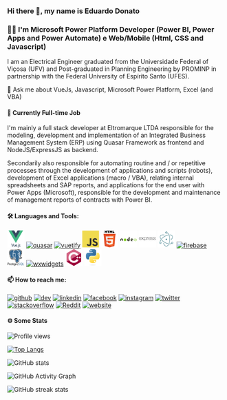### Hi there 👋, my name is Eduardo Donato

### 🙍‍♂️ I'm Microsoft Power Platform Developer (Power BI, Power Apps and Power Automate) e Web/Mobile (Html, CSS and Javascript)

I am an Electrical Engineer graduated from the Universidade Federal of Viçosa (UFV) and Post-graduated in Planning Engineering by PROMINP in partnership with the Federal University of Espírito Santo (UFES).

💬 Ask me about VueJs, Javascript, Microsoft Power Platform, Excel (and VBA)

#### 👔 Currently Full-time Job

I'm mainly a full stack developer at Eltromarque LTDA responsible for the modeling, development and implementation of an Integrated Business Management System (ERP) using Quasar Framework as frontend and NodeJS/ExpressJS as backend.

Secondarily also responsible for automating routine and / or repetitive processes through the development of applications and scripts (robots), development of Excel applications (macro / VBA), relating internal spreadsheets and SAP reports, and applications for the end user with Power Apps (Microsoft), responsible for the development and maintenance of management reports of contracts with Power BI.

#### 🛠 Languages and Tools:

[<img src='https://raw.githubusercontent.com/devicons/devicon/master/icons/vuejs/vuejs-original-wordmark.svg' alt='vuejs' height='40'>](https://vuejs.org/)
[<img src='https://cdn.quasar.dev/logo/svg/quasar-logo.svg' alt='quasar' height='40'>](https://quasar.dev/)
[<img src='https://bestofjs.org/logos/vuetify.svg' alt='vuetify' height='40'>](https://vuetifyjs.com/en/)
[<img src='https://raw.githubusercontent.com/devicons/devicon/master/icons/javascript/javascript-original.svg' alt='javascript' height='40'>](https://developer.mozilla.org/en-US/docs/Web/JavaScript)
[<img src='https://raw.githubusercontent.com/devicons/devicon/master/icons/html5/html5-original-wordmark.svg' alt='html5' height='40'>](https://www.w3.org/html/)
[<img src='https://raw.githubusercontent.com/devicons/devicon/master/icons/nodejs/nodejs-original-wordmark.svg' alt='nodejs' height='40'>](https://nodejs.org)
[<img src='https://raw.githubusercontent.com/devicons/devicon/master/icons/express/express-original-wordmark.svg' alt='expressjs' height='40'>](https://expressjs.com)
[<img src='https://raw.githubusercontent.com/devicons/devicon/master/icons/electron/electron-original.svg' alt='electron' height='40'>](https://www.electronjs.org)
[<img src='https://www.vectorlogo.zone/logos/firebase/firebase-icon.svg' alt='firebase' height='40'>](https://firebase.google.com/)
[<img src='https://raw.githubusercontent.com/devicons/devicon/master/icons/postgresql/postgresql-original-wordmark.svg' alt='postgres' height='40'>](https://www.postgresql.org)
[<img src='https://upload.wikimedia.org/wikipedia/commons/b/bb/WxWidgets.svg' alt='wxwidgets' height='40'>](https://www.wxwidgets.org/)
[<img src='https://raw.githubusercontent.com/devicons/devicon/master/icons/cplusplus/cplusplus-original.svg' alt='c++' height='40'>](https://www.w3schools.com/cpp/)
[<img src='https://raw.githubusercontent.com/devicons/devicon/master/icons/python/python-original.svg' alt='python' height='40'>](https://www.python.org)

#### 📫 How to reach me:

[<img src='https://cdn.jsdelivr.net/npm/simple-icons@3.0.1/icons/github.svg' alt='github' height='40'>](https://github.com/ebdonato)
[<img src='https://cdn.jsdelivr.net/npm/simple-icons@3.0.1/icons/dev-dot-to.svg' alt='dev' height='40'>](https://dev.to/ebdonato)
[<img src='https://cdn.jsdelivr.net/npm/simple-icons@3.0.1/icons/linkedin.svg' alt='linkedin' height='40'>](https://www.linkedin.com/in/ebdonato/)
[<img src='https://cdn.jsdelivr.net/npm/simple-icons@3.0.1/icons/facebook.svg' alt='facebook' height='40'>](https://www.facebook.com/ebdonato)
[<img src='https://cdn.jsdelivr.net/npm/simple-icons@3.0.1/icons/instagram.svg' alt='instagram' height='40'>](https://www.instagram.com/ebdonato/)
[<img src='https://cdn.jsdelivr.net/npm/simple-icons@3.0.1/icons/twitter.svg' alt='twitter' height='40'>](https://twitter.com/ebdonato)
[<img src='https://cdn.jsdelivr.net/npm/simple-icons@3.0.1/icons/stackoverflow.svg' alt='stackoverflow' height='40'>](https://stackoverflow.com/users/ebdonato)
[<img src='https://cdn.jsdelivr.net/npm/simple-icons@3.0.1/icons/reddit.svg' alt='Reddit' height='40'>](https://www.reddit.com/user/ebdonato)
[<img src='https://cdn.jsdelivr.net/npm/simple-icons@3.0.1/icons/icloud.svg' alt='website' height='40'>](https://gravatar.com/ebdonato)

#### ⚙ Some Stats

![Profile views](https://gpvc.arturio.dev/ebdonato)

[![Top Langs](https://github-readme-stats.vercel.app/api/top-langs/?username=ebdonato)](https://github.com/anuraghazra/github-readme-stats)

![GitHub stats](https://github-readme-stats.vercel.app/api?username=ebdonato&show_icons=true&count_private=true)

![GitHub Activity Graph](https://activity-graph.herokuapp.com/graph?username=ebdonato)

![GitHub streak stats](https://github-readme-streak-stats.herokuapp.com/?user=ebdonato)
